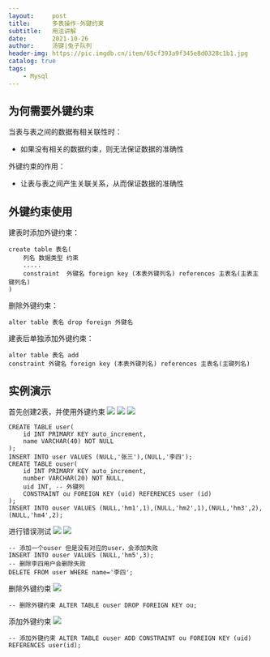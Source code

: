 ```yaml
---
layout:     post
title:      多表操作-外键约束
subtitle:   用法讲解
date:       2021-10-26
author:     汤键|兔子队列
header-img: https://pic.imgdb.cn/item/65cf393a9f345e8d0328c1b1.jpg
catalog: true
tags:
    - Mysql
---
```


## **为何需要外键约束**
当表与表之间的数据有相关联性时：
- 如果没有相关的数据约束，则无法保证数据的准确性

外键约束的作用：
- 让表与表之间产生关联关系，从而保证数据的准确性

## **外键约束使用**
建表时添加外键约束：
```mysql
create table 表名(
    列名 数据类型 约束
    .....
    constraint  外键名 foreign key (本表外键列名) references 主表名(主表主键列名)
)
```
删除外键约束：
```mysql
alter table 表名 drop foreign 外键名
```
建表后单独添加外键约束：
```mysql
alter table 表名 add
constraint 外键名 foreign key (本表外键列名) references 主表名(主键列名)
```

## **实例演示**
首先创建2表，并使用外键约束
![](https://pic.imgdb.cn/item/65cdf08b9f345e8d0379b9cb.png)
![](https://pic.imgdb.cn/item/65cdf08c9f345e8d0379bcb3.png)
![](https://pic.imgdb.cn/item/65cdf08d9f345e8d0379bd6a.png)
```mysql
CREATE TABLE user(	
	id INT PRIMARY KEY auto_increment,
	name VARCHAR(40) NOT NULL
);
INSERT INTO user VALUES (NULL,'张三'),(NULL,'李四');
CREATE TABLE ouser(	
	id INT PRIMARY KEY auto_increment,
	number VARCHAR(20) NOT NULL,
	uid INT, -- 外键列
	CONSTRAINT ou FOREIGN KEY (uid) REFERENCES user (id)
);
INSERT INTO ouser VALUES (NULL,'hm1',1),(NULL,'hm2',1),(NULL,'hm3',2),(NULL,'hm4',2);
```

进行错误测试
![](https://pic.imgdb.cn/item/65cdf08d9f345e8d0379be61.png)
![](https://pic.imgdb.cn/item/65cdf08d9f345e8d0379bf59.png)
```mysql
-- 添加一个ouser 但是没有对应的user，会添加失败
INSERT INTO ouser VALUES (NULL,'hm5',3);
-- 删除李四用户会删除失败
DELETE FROM user WHERE name='李四';
```

删除外键约束
![](https://pic.imgdb.cn/item/65cdf1049f345e8d037b2012.png)
```mysql
-- 删除外键约束 ALTER TABLE ouser DROP FOREIGN KEY ou;
```

添加外键约束
![](https://pic.imgdb.cn/item/65cdf1049f345e8d037b20fe.png)
```mysql
-- 添加外键约束 ALTER TABLE ouser ADD CONSTRAINT ou FOREIGN KEY (uid) REFERENCES user(id);
```